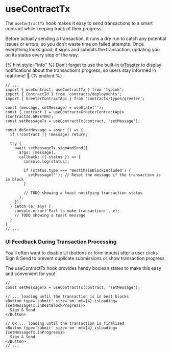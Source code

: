 # useContractTx

The `useContractTx` hook makes it easy to send transactions to a smart contract while keeping track of their progress.&#x20;

Before actually sending a transaction, it runs a dry run to catch any potential issues or errors, so you don’t waste time on failed attempts. Once everything looks good, it signs and submits the transaction, updating you on its status every step of the way.

{% hint style="info" %}
Don’t forget to use the built-in [txToaster](https://docs.dedot.dev/typink/utilities/txtoaster) to display notifications about the transaction’s progress, so users stay informed in real-time! 🚀
{% endhint %}

```tsx
// ...
import { useContract, useContractTx } from 'typink';
import { ContractId } from 'contracts/deployments';
import { GreeterContractApi } from 'contracts/types/greeter';

const [message, setMessage] = useState('');
const { contract } = useContract<GreeterContractApi>(ContractId.GREETER);
const setMessageTx = useContractTx(contract, 'setMessage');

const doSetMessage = async () => {
  if (!contract || !message) return;

  try {
    await setMessageTx.signAndSend({
      args: [message],
      callback: ({ status }) => {
        console.log(status);

        if (status.type === 'BestChainBlockIncluded') {
          setMessage(''); // Reset the message if the transaction is in block
        }

        // TODO showing a toast notifying transaction status
      },
    });
  } catch (e: any) {
    console.error('Fail to make transaction:', e);
    // TODO showing a toast message
  }
}
// ...
```

### UI Feedback During Transaction Processing

You’ll often want to disable UI (buttons or form inputs) after a user clicks Sign & Send to prevent duplicate submissions or show transaction progress.&#x20;

The useContractTx hook provides handy boolean states to make this easy and convenient for you!

```tsx
// ...
const setMessageTx = useContractTx(contract, 'setMessage');

// ... loading until the transaction is in best blocks
<Button type='submit' size='sm' mt={4} isLoading={setMessageTx.inBestBlockProgress}>
  Sign & Send
</Button>

// OR ... loading until the transaction is finalized
<Button type='submit' size='sm' mt={4} isLoading={setMessageTx.inProgress}>
  Sign & Send
</Button>
// ...
```

